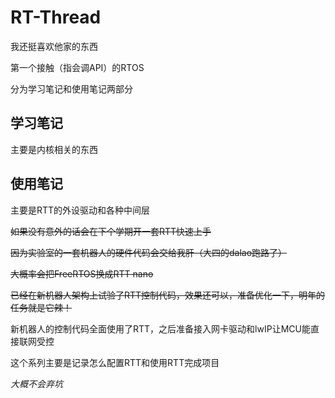 # RT-Thread

我还挺喜欢他家的东西

第一个接触（指会调API）的RTOS

分为学习笔记和使用笔记两部分

## 学习笔记

主要是内核相关的东西

## 使用笔记

主要是RTT的外设驱动和各种中间层

~~如果没有意外的话会在下个学期开一套RTT快速上手~~

~~因为实验室的一套机器人的硬件代码会交给我肝（大四的dalao跑路了）~~

~~大概率会把FreeRTOS换成RTT nano~~

~~已经在新机器人架构上试验了RTT控制代码，效果还可以，准备优化一下，明年的任务就是它辣！~~

新机器人的控制代码全面使用了RTT，之后准备接入网卡驱动和lwIP让MCU能直接联网受控

这个系列主要是记录怎么配置RTT和使用RTT完成项目

*大概不会弃坑*
